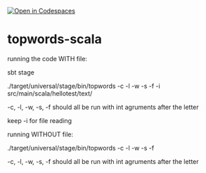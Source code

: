 [![Open in Codespaces](https://classroom.github.com/assets/launch-codespace-2972f46106e565e64193e422d61a12cf1da4916b45550586e14ef0a7c637dd04.svg)](https://classroom.github.com/open-in-codespaces?assignment_repo_id=15981892)
# topwords-scala

running the code WITH file:

sbt stage
 
./target/universal/stage/bin/topwords -c -l -w -s -f -i src/main/scala/hellotest/text/<filename>

-c, -l, -w, -s, -f should all be run with int agruments after the letter

keep -i for file reading

running WITHOUT file:

./target/universal/stage/bin/topwords -c -l -w -s -f

-c, -l, -w, -s, -f should all be run with int agruments after the letter
